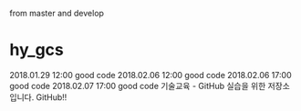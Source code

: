 from master and develop
# hy_gcs
2018.01.29 12:00 good code
2018.02.06 12:00 good code
2018.02.06 17:00 good code
2018.02.07 17:00 good code
기술교육 - GitHub 실습을 위한 저장소입니다.
GitHub!!